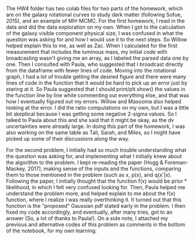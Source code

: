 The HW4 folder has two colab files for two parts of the homework, which are on the galaxy rotational curves to study dark matter (following Sofue, 2015), and an example of MH-MCMC. 
For the first homework, I read in the data and did the data exploration on my own. When I got to the calculation of the galaxy visible component physical size, I was confused in what the question was asking for and how I would use it to the next steps. So Willow helped explain this to me, as well as Zac. When I calculated for the first measurement that includes the luminous mass, my initial code with broadcasting wasn't giving me an array, as I labeled the parsed data one by one. Then I consulted with Paula, who suggested that I broadcast directly from the dataframe with fewer lines of code. Moving into the rotational graph, I had a lot of trouble getting the desired figure and there were many lines of code in the function that it would be hard to pick up an error just by staring at it. So Paula suggested that I should print/plt.show() the values in the function line by line while commenting out everything else, and that was how I eventually figured out my errors. Willow and Masooma also helped looking at the error. I did the ratio computations on my own, but I was a little bit skeptical because I was getting some negative 2-sigma values. So I talked to Paula about this and she said that it might be okay, as the dv uncertainties were already large. In doing this part of the homework, I was also working on the same table as Tali, Sarah, and Miles, so I might have picked up some of their discussions along the way.

For the second problem, I initially had so much trouble understanding what the question was asking for, and implementing what I initially knew about the algorithm to the problem. I kept re-reading the paper (Hogg & Foreman-Mackey, 2017), making sense of the inputs and the functions, comparing them to those mentioned in the problem (such as x, p(x), and q(x'|x). Following the paper, I initially thought that the function f(x) would be prior * likelihood, in which I felt very confused looking for. Then, Paula helped me understand the problem more, and helped explain to me about the f(x) function, where I realize I was really overthinking it. It turned out that this function is the "proposed" Gaussian pdf stated early in the problem. I then fixed my code accordingly, and eventually, after many tries, got to an answer (So, a lot of thanks to Paula!). On a side note, I attached my previous and alternative codes of this problem as comments in the bottom of the notebook, for my own learning.

